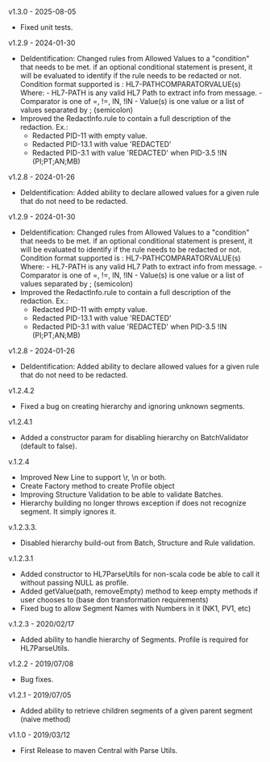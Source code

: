 v1.3.0 - 2025-08-05
- Fixed unit tests.

v1.2.9 - 2024-01-30

- DeIdentification: Changed rules from Allowed Values to a "condition" that needs to be met. if an optional conditional statement is present, it will be evaluated to identify if the rule needs to be redacted or not. Condition format supported is : HL7-PATHCOMPARATORVALUE(s) Where: - HL7-PATH is any valid HL7 Path to extract info from message. - Comparator is one of =, !=, IN, !IN - Value(s) is one value or a list of values separated by ; (semicolon)
- Improved the RedactInfo.rule to contain a full description of the redaction. Ex.:
    - Redacted PID-11 with empty value.
    - Redacted PID-13.1 with value 'REDACTED'
    - Redacted PID-3.1 with value 'REDACTED' when PID-3.5 !IN (PI;PT;AN;MB)

v1.2.8 - 2024-01-26
- DeIdentification: Added ability to declare allowed values for a given rule that do not need to be redacted.

v1.2.9 - 2024-01-30
- DeIdentification: Changed rules from Allowed Values to a "condition" that needs to be met.
      if an optional conditional statement is present, it will be evaluated to identify if
      the rule needs to be redacted or not.
      Condition format supported is : 
          HL7-PATH<space>COMPARATOR<space>VALUE(s)
           Where:
              - HL7-PATH is any valid HL7 Path to extract info from message.
              - Comparator is one of =, !=, IN, !IN
              - Value(s) is one value or a list of values separated by ; (semicolon)
- Improved the RedactInfo.rule to contain a full description of the redaction.
    Ex.:
     -  Redacted PID-11 with empty value.
     -  Redacted PID-13.1 with value 'REDACTED'
     -  Redacted PID-3.1 with value 'REDACTED' when PID-3.5 !IN (PI;PT;AN;MB)

v1.2.8 - 2024-01-26
- DeIdentification: Added ability to declare allowed values for a given rule that do not need to be redacted.

v1.2.4.2
- Fixed a bug on creating hierarchy and ignoring unknown segments.

v1.2.4.1
- Added a constructor param for disabling hierarchy on BatchValidator (default to false).

v.1.2.4
- Improved New Line to support \r, \n or both.
- Create Factory method to create Profile object
- Improving Structure Validation to be able to validate Batches.
- Hierarchy building no longer throws exception if does not recognize segment. It simply ignores it.


v.1.2.3.3.
- Disabled hierarchy build-out from Batch, Structure and Rule validation.

v.1.2.3.1
- Added constructor to HL7ParseUtils for non-scala code be able to call it without passing NULL as profile.
- Added getValue(path, removeEmpty) method to keep empty methods if user chooses to (base don transformation requirements)
- Fixed bug to allow Segment Names with Numbers in it (NK1, PV1, etc)

v.1.2.3 - 2020/02/17
- Added ability to handle hierarchy of Segments. Profile is required for HL7ParseUtils.

v1.2.2 - 2019/07/08
- Bug fixes.

v1.2.1 - 2019/07/05
- Added ability to retrieve children segments of a given parent segment (naive method)

v1.1.0 - 2019/03/12
- First Release to maven Central with Parse Utils.